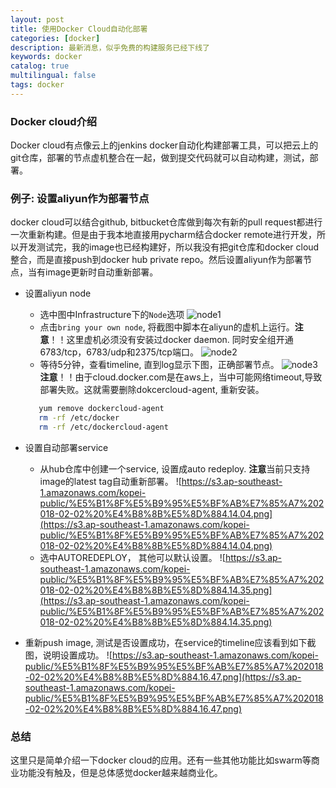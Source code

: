 ```yaml
---
layout: post
title: 使用Docker Cloud自动化部署
categories: [docker]
description: 最新消息，似乎免费的构建服务已经下线了
keywords: docker 
catalog: true
multilingual: false
tags: docker
---
```


### Docker cloud介绍
Docker cloud有点像云上的jenkins docker自动化构建部署工具，可以把云上的git仓库，部署的节点虚机整合在一起，做到提交代码就可以自动构建，测试，部署。

### 例子: 设置aliyun作为部署节点
docker cloud可以结合github, bitbucket仓库做到每次有新的pull request都进行一次重新构建。但是由于我本地直接用pycharm结合docker remote进行开发，所以开发测试完，我的image也已经构建好，所以我没有把git仓库和docker cloud整合，而是直接push到docker hub private repo。然后设置aliyun作为部署节点，当有image更新时自动重新部署。
- 设置aliyun node
  - 选中图中Infrastructure下的`Node`选项
  ![node1](https://s3.ap-southeast-1.amazonaws.com/kopei-public/%E5%B1%8F%E5%B9%95%E5%BF%AB%E7%85%A7%202018-02-02%20%E4%B8%8B%E5%8D%883.37.46.png)
  - 点击`bring your own node`, 将截图中脚本在aliyun的虚机上运行。**注意**！！这里虚机必须没有安装过docker daemon. 同时安全组开通6783/tcp，6783/udp和2375/tcp端口。
  ![node2](https://s3.ap-southeast-1.amazonaws.com/kopei-public/%E5%B1%8F%E5%B9%95%E5%BF%AB%E7%85%A7%202018-02-02%20%E4%B8%8B%E5%8D%883.45.39.png)
  - 等待5分钟，查看timeline, 直到log显示下图，正确部署节点。
  ![node3](https://s3.ap-southeast-1.amazonaws.com/kopei-public/%E5%B1%8F%E5%B9%95%E5%BF%AB%E7%85%A7%202018-02-02%20%E4%B8%8B%E5%8D%883.49.11.png)
  **注意**！！由于cloud.docker.com是在aws上，当中可能网络timeout,导致部署失败。这就需要删除dokcercloud-agent, 重新安装。
  ```bash
     yum remove dockercloud-agent
     rm -rf /etc/docker
     rm -rf /etc/dockercloud-agent
  ```
- 设置自动部署service
  - 从hub仓库中创建一个service, 设置成auto redeploy. **注意**当前只支持image的latest tag自动重新部署。
  ![https://s3.ap-southeast-1.amazonaws.com/kopei-public/%E5%B1%8F%E5%B9%95%E5%BF%AB%E7%85%A7%202018-02-02%20%E4%B8%8B%E5%8D%884.14.04.png](https://s3.ap-southeast-1.amazonaws.com/kopei-public/%E5%B1%8F%E5%B9%95%E5%BF%AB%E7%85%A7%202018-02-02%20%E4%B8%8B%E5%8D%884.14.04.png)
  - 选中AUTOREDEPLOY， 其他可以默认设置。
  ![https://s3.ap-southeast-1.amazonaws.com/kopei-public/%E5%B1%8F%E5%B9%95%E5%BF%AB%E7%85%A7%202018-02-02%20%E4%B8%8B%E5%8D%884.14.35.png](https://s3.ap-southeast-1.amazonaws.com/kopei-public/%E5%B1%8F%E5%B9%95%E5%BF%AB%E7%85%A7%202018-02-02%20%E4%B8%8B%E5%8D%884.14.35.png)

- 重新push image, 测试是否设置成功，在service的timeline应该看到如下截图，说明设置成功。
  ![https://s3.ap-southeast-1.amazonaws.com/kopei-public/%E5%B1%8F%E5%B9%95%E5%BF%AB%E7%85%A7%202018-02-02%20%E4%B8%8B%E5%8D%884.16.47.png](https://s3.ap-southeast-1.amazonaws.com/kopei-public/%E5%B1%8F%E5%B9%95%E5%BF%AB%E7%85%A7%202018-02-02%20%E4%B8%8B%E5%8D%884.16.47.png)

### 总结 
这里只是简单介绍一下docker cloud的应用。还有一些其他功能比如swarm等商业功能没有触及，但是总体感觉docker越来越商业化。